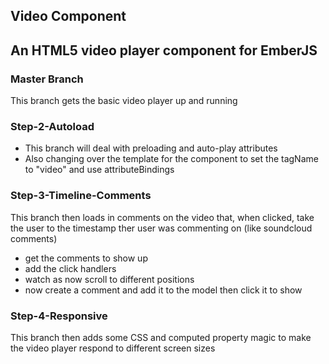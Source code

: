## Video Component
An HTML5 video player component for EmberJS
---

### Master Branch
This branch gets the basic video player up and running

### Step-2-Autoload
- This branch will deal with preloading and auto-play attributes
- Also changing over the template for the component to set the tagName to "video" and use attributeBindings

### Step-3-Timeline-Comments
This branch then loads in comments on the video that, when clicked, take the user to the timestamp ther user was commenting on (like soundcloud comments)
- get the comments to show up
- add the click handlers
- watch as now scroll to different positions
- now create a comment and add it to the model then click it to show

### Step-4-Responsive
This branch then adds some CSS and computed property magic to make the video player respond to different screen sizes
